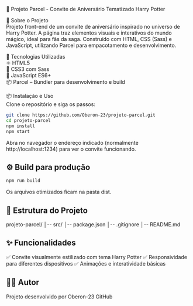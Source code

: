 🎉 Projeto Parcel - Convite de Aniversário Tematizado Harry Potter

📌 Sobre o Projeto  
Projeto front-end de um convite de aniversário inspirado no universo de Harry Potter. A página traz elementos visuais e interativos do mundo mágico, ideal para fãs da saga. Construído com HTML, CSS (Sass) e JavaScript, utilizando Parcel para empacotamento e desenvolvimento.

🚀 Tecnologias Utilizadas  
⚛ HTML5  
🎨 CSS3 com Sass  
📝 JavaScript ES6+  
📦 Parcel – Bundler para desenvolvimento e build  

📦 Instalação e Uso  
Clone o repositório e siga os passos:  

```bash
git clone https://github.com/Oberon-23/projeto-parcel.git
cd projeto-parcel
npm install
npm start
```
Abra no navegador o endereço indicado (normalmente http://localhost:1234) para ver o convite funcionando.

## ⚙️ Build para produção
```bash
npm run build
```
Os arquivos otimizados ficam na pasta dist.

## 📂 Estrutura do Projeto

projeto-parcel/
│-- src/
│-- package.json
│-- .gitignore
│-- README.md

## ✨ Funcionalidades
✅ Convite visualmente estilizado com tema Harry Potter
✅ Responsividade para diferentes dispositivos
✅ Animações e interatividade básicas

## 👨‍💻 Autor
Projeto desenvolvido por Oberon-23
GitHub
